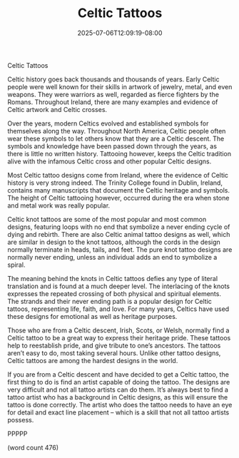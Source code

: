 ﻿---
title: "Celtic Tattoos"
date: 2025-07-06T12:09:19-08:00
description: "Tattoos Tips for Web Success"
featured_image: "/images/Tattoos.jpg"
tags: ["Tattoos"]
---

Celtic Tattoos

Celtic history goes back thousands and thousands of years.  Early Celtic people were well known for their skills in artwork of jewelry, metal, and even weapons. They were warriors as well, regarded as fierce fighters by the Romans.  Throughout Ireland, there are many examples and evidence of Celtic artwork and Celtic crosses.

Over the years, modern Celtics evolved and established symbols for themselves along the way. Throughout North America, Celtic people often wear these symbols to let others know that they are a Celtic descent.  The symbols and knowledge have been passed down through the years, as there is little no written history.  Tattooing however, keeps the Celtic tradition alive with the infamous Celtic cross and other popular Celtic designs.

Most Celtic tattoo designs come from Ireland, where the evidence of Celtic history is very strong indeed.  The Trinity College found in Dublin, Ireland, contains many manuscripts that document the Celtic heritage and symbols.  The height of Celtic tattooing however, occurred during the era when stone and metal work was really popular.

Celtic knot tattoos are some of the most popular and most common designs, featuring loops with no end that symbolize a never ending cycle of dying and rebirth.  There are also Celtic animal tattoo designs as well, which are similar in design to the knot tattoos, although the cords in the design normally terminate in heads, tails, and feet.  The pure knot tattoo designs are normally never ending, unless an individual adds an end to symbolize a spiral.

The meaning behind the knots in Celtic tattoos defies any type of literal translation and is found at a much deeper level.  The interlacing of the knots expresses the repeated crossing of both physical and spiritual elements.  The strands and their never ending path is a popular design for Celtic tattoos, representing life, faith, and love.  For many years, Celtics have used these designs for emotional as well as heritage purposes.

Those who are from a Celtic descent, Irish, Scots, or Welsh, normally find a Celtic tattoo to be a great way to express their heritage pride.  These tattoos help to reestablish pride, and give tribute to one’s ancestors.  The tattoos aren’t easy to do, most taking several hours.  Unlike other tattoo designs, Celtic tattoos are among the hardest designs in the world.

If you are from a Celtic descent and have decided to get a Celtic tattoo, the first thing to do is find an artist capable of doing the tattoo.  The designs are very difficult and not all tattoo artists can do them.  It’s always best to find a tattoo artist who has a background in Celtic designs, as this will ensure the tattoo is done correctly.  The artist who does the tattoo needs to have an eye for detail and exact line placement – which is a skill that not all tattoo artists possess.

PPPPP

(word count 476)
